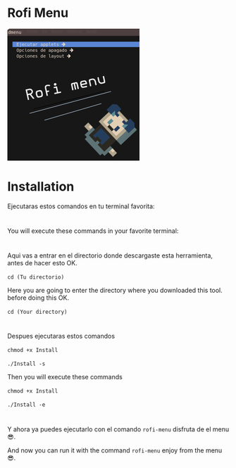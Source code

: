 # Rofi Menu
![](https://github.com/LBY-L/Rofi-menu/blob/main/Imagen.png)
# Installation 
Ejecutaras estos comandos en tu terminal favorita:
#
You will execute these commands in your favorite terminal:
#
Aqui vas a entrar en el directorio donde descargaste esta herramienta,
antes de hacer esto OK.

`cd (Tu directorio)`

Here you are going to enter the directory where you downloaded this tool.
before doing this OK.

`cd (Your directory)`

#

Despues ejecutaras estos comandos

`chmod +x Install`

`./Install -s`

Then you will execute these commands

`chmod +x Install`

`./Install -e`

#

Y ahora ya puedes ejecutarlo con el comando `rofi-menu` disfruta de el menu :sunglasses:.

And now you can run it with the command `rofi-menu` enjoy from the menu :sunglasses:.
